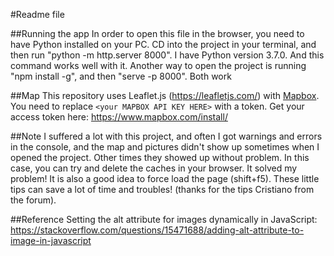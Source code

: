 ﻿#Readme file

##Running the app
In order to open this file in the browser, you need to have Python installed on your PC. CD into the project in your terminal, and then run "python -m http.server 8000". I have Python version 3.7.0. And this command works well with it. Another way to open the project is running "npm install -g", and then "serve -p 8000". Both work

##Map
This repository uses Leaflet.js (https://leafletjs.com/) with [Mapbox](https://www.mapbox.com/). You need to replace `<your MAPBOX API KEY HERE>` with a token. Get your access token here: https://www.mapbox.com/install/


##Note
I suffered a lot with this project, and often I got warnings and errors in the console, and the map and pictures didn't show up sometimes when I opened the project. Other times they showed up without problem. In this case, you can try and delete the caches in your browser. It solved my problem! It is also a good idea to force load the page (shift+f5). These little tips can save a lot of time and troubles! (thanks for the tips Cristiano from the forum).

##Reference
Setting the alt attribute for images dynamically in JavaScript: https://stackoverflow.com/questions/15471688/adding-alt-attribute-to-image-in-javascript


